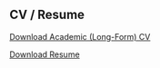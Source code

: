 ## CV / Resume

[Download Academic (Long-Form) CV](/files/Rooney_CV.pdf)

[Download Resume](/files/Rooney_Resume.pdf)
